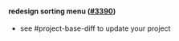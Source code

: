 #### redesign sorting menu ([#3390](https://github.com/shopsys/shopsys/pull/3390))

-   see #project-base-diff to update your project
